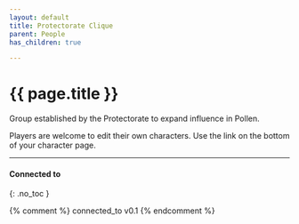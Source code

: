 ```yaml
---
layout: default
title: Protectorate Clique
parent: People
has_children: true

---
```


# {{ page.title }}

Group established by the Protectorate to expand influence in Pollen.

Players are welcome to edit their own characters.
Use the link on the bottom of your character page.

---
#### Connected to
{: .no_toc }

<!-- QueryToSerialize: LIST without ID "["+ title + "](https://terra-campaigns.github.io/" + regexreplace(file.path, ".md", "") + ")" + ", from " + regexreplace(file.folder, "^[^\/]*\/", "") FROM ([[]]) OR outgoing([[]]) WHERE file.path != this.file.path SORT file.folder DESC -->


{% comment %}
connected_to v0.1
{% endcomment %}
